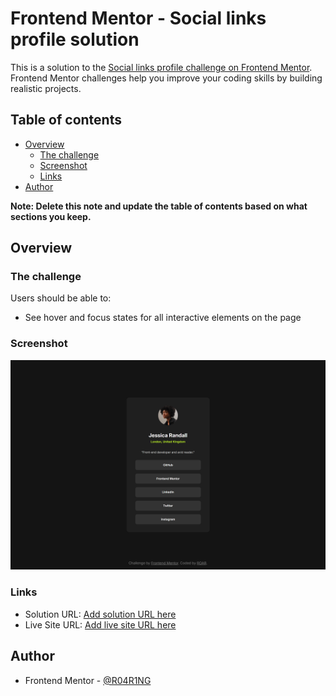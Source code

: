# Frontend Mentor - Social links profile solution

This is a solution to the [Social links profile challenge on Frontend Mentor](https://www.frontendmentor.io/challenges/social-links-profile-UG32l9m6dQ). Frontend Mentor challenges help you improve your coding skills by building realistic projects. 

## Table of contents

- [Overview](#overview)
  - [The challenge](#the-challenge)
  - [Screenshot](#screenshot)
  - [Links](#links)
- [Author](#author)

**Note: Delete this note and update the table of contents based on what sections you keep.**

## Overview

### The challenge

Users should be able to:

- See hover and focus states for all interactive elements on the page

### Screenshot

![](./assets/screenshots/Desktop_screenshot.png)

### Links

- Solution URL: [Add solution URL here](https://your-solution-url.com)
- Live Site URL: [Add live site URL here](https://social-links-profile-ten-rouge.vercel.app/)

## Author

- Frontend Mentor - [@R04R1NG](https://www.frontendmentor.io/profile/R04R1NG)



